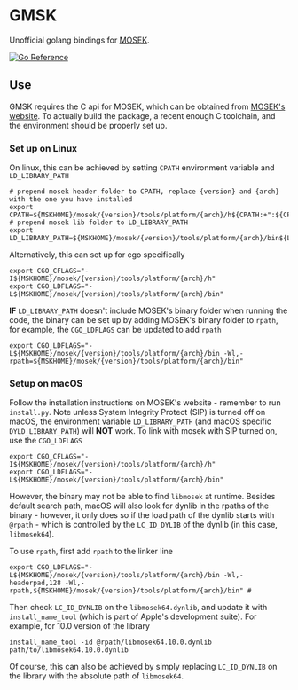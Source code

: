 # GMSK

Unofficial golang bindings for [MOSEK](https://www.mosek.com).

[![Go Reference](https://pkg.go.dev/badge/github.com/fardream/gmsk.svg)](https://pkg.go.dev/github.com/fardream/gmsk)

## Use

GMSK requires the C api for MOSEK, which can be obtained from [MOSEK's website](https://www.mosek.com). To actually build the package, a recent enough C toolchain, and the environment should be properly set up.

### Set up on Linux

On linux, this can be achieved by setting `CPATH` environment variable and `LD_LIBRARY_PATH`

```shell
# prepend mosek header folder to CPATH, replace {version} and {arch} with the one you have installed
export CPATH=${MSKHOME}/mosek/{version}/tools/platform/{arch}/h${CPATH:+":${CPATH}"}
# prepend mosek lib folder to LD_LIBRARY_PATH
export LD_LIBRARY_PATH=${MSKHOME}/mosek/{version}/tools/platform/{arch}/bin${LD_LIBRARY_PATH:+":${LD_LIBRARY_PATH}"}
```

Alternatively, this can set up for cgo specifically

```shell
export CGO_CFLAGS="-I${MSKHOME}/mosek/{version}/tools/platform/{arch}/h"
export CGO_LDFLAGS="-L${MSKHOME}/mosek/{version}/tools/platform/{arch}/bin"
```

**IF** `LD_LIBRARY_PATH` doesn't include MOSEK's binary folder when running the code, the binary can be set up by adding MOSEK's binary folder to `rpath`, for example, the `CGO_LDFLAGS` can be updated to add `rpath`

```shell
export CGO_LDFLAGS="-L${MSKHOME}/mosek/{version}/tools/platform/{arch}/bin -Wl,-rpath=${MSKHOME}/mosek/{version}/tools/platform/{arch}/bin"
```

### Setup on macOS

Follow the installation instructions on MOSEK's website - remember to run `install.py`. Note unless System Integrity Protect (SIP) is turned off on macOS, the environment variable `LD_LIBRARY_PATH` (and macOS specific `DYLD_LIBRARY_PATH`) will **NOT** work. To link with mosek with SIP turned on, use the `CGO_LDFLAGS`

```shell
export CGO_CFLAGS="-I${MSKHOME}/mosek/{version}/tools/platform/{arch}/h"
export CGO_LDFLAGS="-L${MSKHOME}/mosek/{version}/tools/platform/{arch}/bin"
```

However, the binary may not be able to find `libmosek` at runtime. Besides default search path, macOS will also look for dynlib in the rpaths of the binary - however, it only does so if the load path of the dynlib starts with `@rpath` - which is controlled by the `LC_ID_DYLIB` of the dynlib (in this case, `libmosek64`).

To use `rpath`, first add `rpath` to the linker line

```shell
export CGO_LDFLAGS="-L${MSKHOME}/mosek/{version}/tools/platform/{arch}/bin -Wl,-headerpad,128 -Wl,-rpath,${MSKHOME}/mosek/{version}/tools/platform/{arch}/bin" #
```

Then check `LC_ID_DYNLIB` on the `libmosek64.dynlib`, and update it with `install_name_tool` (which is part of Apple's development suite). For example, for 10.0 version of the library

```shell
install_name_tool -id @rpath/libmosek64.10.0.dynlib path/to/libmosek64.10.0.dynlib
```

Of course, this can also be achieved by simply replacing `LC_ID_DYNLIB` on the library with the absolute path of `libmosek64`.
